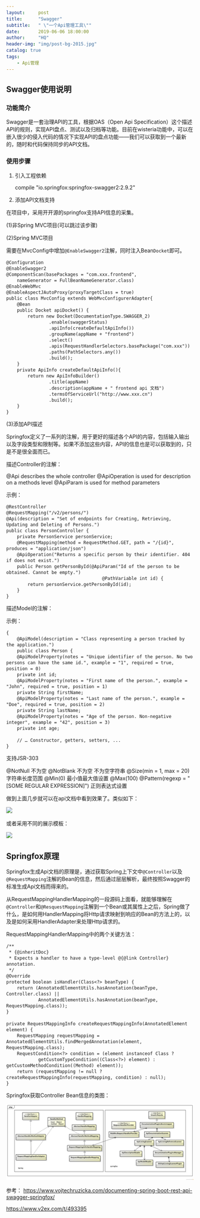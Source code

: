 ```yaml
---
layout:     post
title:      "Swagger"
subtitle:   " \"一个Api管理工具\""
date:       2019-06-06 18:00:00
author:     "HQ"
header-img: "img/post-bg-2015.jpg"
catalog: true
tags:
    - Api管理
---
```


## Swagger使用说明

### 功能简介
Swagger是一套治理API的工具，根据OAS（Open Api Specification）这个描述API的规则，实现API盘点、测试以及归档等功能。目前在wisteria功能中，可以在嵌入很少的侵入代码的情况下实现API的盘点功能——我们可以获取到一个最新的，随时和代码保持同步的API文档。

### 使用步骤 
1. 引入工程依赖

    compile "io.springfox:springfox-swagger2:2.9.2"
    
2. 添加API文档支持

在项目中，采用开开源的springfox支持API信息的采集。 

(1)非Spring MVC项目(可以跳过该步骤)
 
(2)Spring MVC项目

需要在MvcConfig中增加`@EnableSwagger2`注解，同时注入Bean`Docket`即可。

    @Configuration
    @EnableSwagger2
    @ComponentScan(basePackages = "com.xxx.frontend",
        nameGenerator = FullBeanNameGenerator.class)
    @EnableWebMvc
    @EnableAspectJAutoProxy(proxyTargetClass = true)
    public class MvcConfig extends WebMvcConfigurerAdapter{
        @Bean
        public Docket apiDocket() {
            return new Docket(DocumentationType.SWAGGER_2)
                    .enable(swaggerStatus)
                    .apiInfo(createDefaultApiInfo())
                    .groupName(appName + "frontend")
                    .select()
                    .apis(RequestHandlerSelectors.basePackage("com.xxx"))
                    .paths(PathSelectors.any())
                    .build();
        }
        private ApiInfo createDefaultApiInfo(){
            return new ApiInfoBuilder()
                    .title(appName)
                    .description(appName + " frontend api 文档")
                    .termsOfServiceUrl("http://www.xxx.cn")
                    .build();
        }
    }

(3)添加API描述

Springfox定义了一系列的注解，用于更好的描述各个API的内容，包括输入输出以及字段类型和限制等。如果不添加这些内容，API的信息也是可以获取到的，只是不是很全面而已。

描述Controller的注解：

  @Api describes the whole controller
  @ApiOperation is used for description on a methods level
  @ApiParam is used for method parameters

示例：

    @RestController
    @RequestMapping("/v2/persons/")
    @Api(description = "Set of endpoints for Creating, Retrieving, Updating and Deleting of Persons.")
    public class PersonController {
        private PersonService personService;
        @RequestMapping(method = RequestMethod.GET, path = "/{id}", produces = "application/json")
        @ApiOperation("Returns a specific person by their identifier. 404 if does not exist.")
        public Person getPersonById(@ApiParam("Id of the person to be obtained. Cannot be empty.")
                                        @PathVariable int id) {
            return personService.getPersonById(id);
        }
    }

描述Model的注解：

示例：

    {
        @ApiModel(description = "Class representing a person tracked by the application.")
        public class Person {
        @ApiModelProperty(notes = "Unique identifier of the person. No two persons can have the same id.", example = "1", required = true, position = 0)
        private int id;
        @ApiModelProperty(notes = "First name of the person.", example = "John", required = true, position = 1)
        private String firstName;
        @ApiModelProperty(notes = "Last name of the person.", example = "Doe", required = true, position = 2)
        private String lastName;
        @ApiModelProperty(notes = "Age of the person. Non-negative integer", example = "42", position = 3)
        private int age;
    
        // … Constructor, getters, setters, ...
    }
    

支持JSR-303

  @NotNull    不为空
  @NotBlank   不为空 不为空字符串
  @Size(min = 1, max = 20)  字符串长度范围
  @Min(0)       最小值最大值设置
  @Max(100)
  @Pattern(regexp = "[SOME REGULAR EXPRESSION]")   正则表达式设置  


做到上面几步就可以在api文档中看到效果了。类似如下：

![](https://www.vojtechruzicka.com/static/57c53482f716c4648ec5d4c860c2a0e2/30398/swagger-ui.png)

或者采用不同的展示模板：

![](https://static.oschina.net/uploads/space/2018/0716/075136_60JO_254762.png)


## Springfox原理

Springfox生成Api文档的原理是，通过获取Spring上下文中`@Controller`以及`@RequestMapping`注解的Bean的信息，然后通过层层解析，最终按照Swagger的标准生成Api文档而得来的。

从RequestMappingHandlerMapping的一段源码上面看，就能够理解在`@Controller`和`@ResquestMapping`注解到一个Bean或其属性上之后，Spring做了什么，是如何用HandlerMapping将Http请求映射到响应的Bean的方法上的，以及是如何采用HandlerAdapter来处理Http请求的。

RequestMappingHandlerMapping中的两个关键方法：

    /**
     * {@inheritDoc}
     * Expects a handler to have a type-level @{@link Controller} annotation.
     */
    @Override
    protected boolean isHandler(Class<?> beanType) {
    	return (AnnotatedElementUtils.hasAnnotation(beanType, Controller.class) ||
    			AnnotatedElementUtils.hasAnnotation(beanType, RequestMapping.class));
    }
    
    private RequestMappingInfo createRequestMappingInfo(AnnotatedElement element) {
    	RequestMapping requestMapping = AnnotatedElementUtils.findMergedAnnotation(element, RequestMapping.class);
    	RequestCondition<?> condition = (element instanceof Class ?
    			getCustomTypeCondition((Class<?>) element) : getCustomMethodCondition((Method) element));
    	return (requestMapping != null ? createRequestMappingInfo(requestMapping, condition) : null);
    }
    

Springfox获取Controller Bean信息的类图：

![](https://raw.githubusercontent.com/heqiao2010/heqiao2010.github.io/master/img/2019/swagger.png )

参考：
https://www.vojtechruzicka.com/documenting-spring-boot-rest-api-swagger-springfox/

https://www.v2ex.com/t/493395
